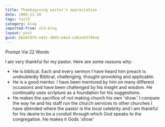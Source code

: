 ```yaml
---
title: Thanksgiving pastor's appreciation
date: 2008-11-28
tags: faith
category: blog
imported-from: old-blog
layout: post
guid: 6b26f876-e43c-40d3-b4ed-e362e9374bab
---
```


Prompt Via 22 Words

I am very thankful for my pastor. Here are some reasons why:

- He is biblical. Each and every sermon I have heard him preach is undoubtedly Biblical, challenging, thought-provoking and applicable.
- He is a good mentor. I have been mentored by him on many different occasions and have been challenged by his insight and wisdom. He continually uses scripture as a foundation for his suggestions.
- He makes the sacrifice of not making church his own 'show.' I compare the way he and his staff run the church services to other churches I have attended where the pastor is the local celebrity and I am thankful for his desire to be a conduit through which God speaks to the congregation. He makes it Gods 'show.'


